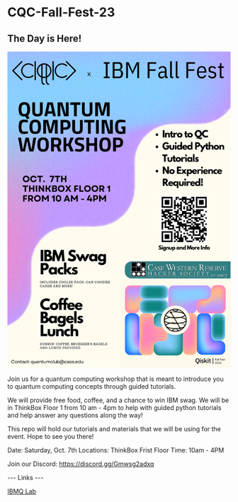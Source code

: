 # CQC-Fall-Fest-23

## The Day is Here!

![alt text](<https://github.com/QPCKAC/CQC-Fall-Fest-23/blob/main/CQC x IBM Fall Fest poster.png?raw=true>)

Join us for a quantum computing workshop that is meant to introduce you to quantum computing concepts through guided tutorials.

We will provide free food, coffee, and a chance to win IBM swag. We will be in ThinkBox Floor 1 from 10 am - 4pm to help with guided python tutorials and help answer any questions along the way!

This repo will hold our tutorials and materials that we will be using for the event. Hope to see you there!

Date: Saturday, Oct. 7th
Locations: ThinkBox Frist Floor
Time: 10am - 4PM


Join our Discord: https://discord.gg/Gmwsg2adxq

--- Links ---

[IBMQ Lab](<https://learning.quantum-computing.ibm.com/>)
